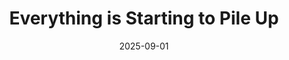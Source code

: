 ---
layout: blog/25/layout.njk
title: "Everything is Starting to Pile Up"
date: 2025-09-01
permalink: "/more/archive/blog/25/9/piling.html"
description: "a lack of routine means a lack of focus"
---